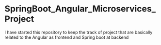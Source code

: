 # SpringBoot_Angular_Microservices_Project
I have started this repository to keep the track of project that are basically related to the Angular as frontend and Spring boot at backend
